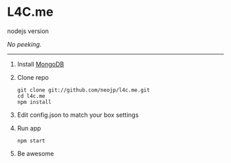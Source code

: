 L4C.me
================

nodejs version

_No peeking._

---

1. Install [MongoDB](http://www.mongodb.org/display/DOCS/Quickstart)

2. Clone repo

   ```
   git clone git://github.com/neojp/l4c.me.git
   cd l4c.me
   npm install
   ```

3. Edit config.json to match your box settings

4. Run app

   ```
   npm start
   ```

5. Be awesome